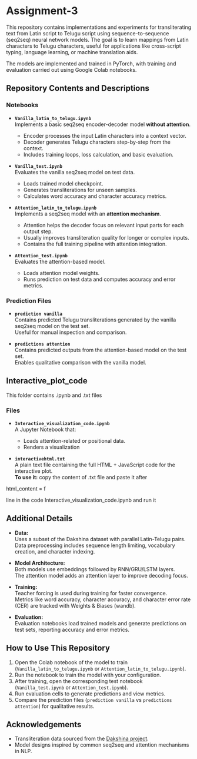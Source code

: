 # Assignment-3
This repository contains implementations and experiments for transliterating text from Latin script to Telugu script using sequence-to-sequence (seq2seq) neural network models. The goal is to learn mappings from Latin characters to Telugu characters, useful for applications like cross-script typing, language learning, or machine translation aids.

The models are implemented and trained in PyTorch, with training and evaluation carried out using Google Colab notebooks.

## Repository Contents and Descriptions

### Notebooks

- **`Vanilla_latin_to_telugu.ipynb`**  
  Implements a basic seq2seq encoder-decoder model **without attention**.  
  - Encoder processes the input Latin characters into a context vector.  
  - Decoder generates Telugu characters step-by-step from the context.  
  - Includes training loops, loss calculation, and basic evaluation.

- **`Vanilla_test.ipynb`**  
  Evaluates the vanilla seq2seq model on test data.  
  - Loads trained model checkpoint.  
  - Generates transliterations for unseen samples.  
  - Calculates word accuracy and character accuracy metrics.

- **`Attention_latin_to_telugu.ipynb`**  
  Implements a seq2seq model with an **attention mechanism**.  
  - Attention helps the decoder focus on relevant input parts for each output step.  
  - Usually improves transliteration quality for longer or complex inputs.  
  - Contains the full training pipeline with attention integration.

- **`Attention_test.ipynb`**  
  Evaluates the attention-based model.  
  - Loads attention model weights.  
  - Runs prediction on test data and computes accuracy and error metrics.


### Prediction Files

- **`prediction vanilla`**  
  Contains predicted Telugu transliterations generated by the vanilla seq2seq model on the test set.  
  Useful for manual inspection and comparison.

- **`predictions attention`**  
  Contains predicted outputs from the attention-based model on the test set.  
  Enables qualitative comparison with the vanilla model.

## Interactive_plot_code
This folder contains .ipynb and .txt files
### Files

- **`Interactive_visualization_code.ipynb`**  
  A Jupyter Notebook that:
  - Loads attention-related or positional data.
  - Renders a visualization

- **`interactivehtml.txt`**  
  A plain text file containing the full HTML + JavaScript code for the interactive plot.  
  **To use it:**
copy the content of .txt file and paste it after

html_content = f

line in the code Interactive_visualization_code.ipynb and run it

## Additional Details

- **Data:**  
  Uses a subset of the Dakshina dataset with parallel Latin-Telugu pairs.  
  Data preprocessing includes sequence length limiting, vocabulary creation, and character indexing.

- **Model Architecture:**  
  Both models use embeddings followed by RNN/GRU/LSTM layers.  
  The attention model adds an attention layer to improve decoding focus.

- **Training:**  
  Teacher forcing is used during training for faster convergence.  
  Metrics like word accuracy, character accuracy, and character error rate (CER) are tracked with Weights & Biases (wandb).

- **Evaluation:**  
  Evaluation notebooks load trained models and generate predictions on test sets, reporting accuracy and error metrics.
## How to Use This Repository

1. Open the Colab notebook of the model to train (`Vanilla_latin_to_telugu.ipynb` or `Attention_latin_to_telugu.ipynb`).  
2. Run the notebook to train the model with your configuration.  
3. After training, open the corresponding test notebook (`Vanilla_test.ipynb` or `Attention_test.ipynb`).  
4. Run evaluation cells to generate predictions and view metrics.  
5. Compare the prediction files (`prediction vanilla` vs `predictions attention`) for qualitative results.

## Acknowledgements

- Transliteration data sourced from the [Dakshina project](https://github.com/google-research-datasets/dakshina).  
- Model designs inspired by common seq2seq and attention mechanisms in NLP.
